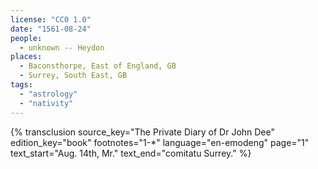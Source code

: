 ```yaml
---
license: "CC0 1.0"
date: "1561-08-24"
people:
  - unknown -- Heydon
places:
  - Baconsthorpe, East of England, GB
  - Surrey, South East, GB
tags:
  - "astrology"
  - "nativity"
---
```

{% transclusion
  source_key="The Private Diary of Dr John Dee"
  edition_key="book"
  footnotes="1-*"
  language="en-emodeng"
  page="1"
  text_start="Aug. 14th, Mr."
  text_end="comitatu Surrey."
%}
